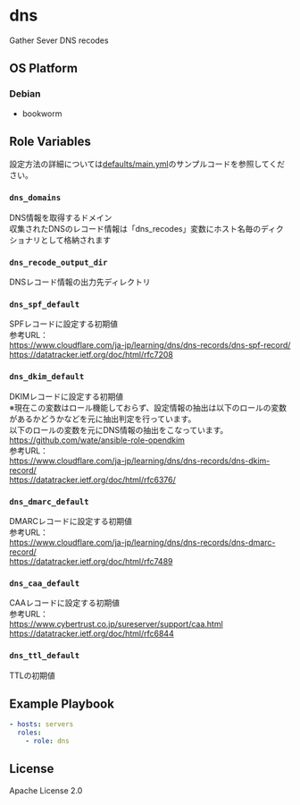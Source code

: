 dns
=================

Gather Sever DNS recodes

OS Platform
-----------------

### Debian

- bookworm

Role Variables
--------------

設定方法の詳細については[defaults/main.yml](defaults/main.yml)のサンプルコードを参照してください。

### `dns_domains`

DNS情報を取得するドメイン  
収集されたDNSのレコード情報は「dns_recodes」変数にホスト名毎のディクショナリとして格納されます

### `dns_recode_output_dir`

DNSレコード情報の出力先ディレクトリ

### `dns_spf_default`

SPFレコードに設定する初期値  
参考URL：  
https://www.cloudflare.com/ja-jp/learning/dns/dns-records/dns-spf-record/  
https://datatracker.ietf.org/doc/html/rfc7208

### `dns_dkim_default`

DKIMレコードに設定する初期値  
※現在この変数はロール機能しておらず、設定情報の抽出は以下のロールの変数があるかどうかなどを元に抽出判定を行っています。  
以下のロールの変数を元にDNS情報の抽出をこなっています。  
https://github.com/wate/ansible-role-opendkim  
参考URL：  
https://www.cloudflare.com/ja-jp/learning/dns/dns-records/dns-dkim-record/  
https://datatracker.ietf.org/doc/html/rfc6376/

### `dns_dmarc_default`

DMARCレコードに設定する初期値  
参考URL：  
https://www.cloudflare.com/ja-jp/learning/dns/dns-records/dns-dmarc-record/  
https://datatracker.ietf.org/doc/html/rfc7489

### `dns_caa_default`

CAAレコードに設定する初期値  
参考URL：  
https://www.cybertrust.co.jp/sureserver/support/caa.html  
https://datatracker.ietf.org/doc/html/rfc6844

### `dns_ttl_default`

TTLの初期値

Example Playbook
--------------

```yaml
- hosts: servers
  roles:
    - role: dns
```

License
--------------

Apache License 2.0
